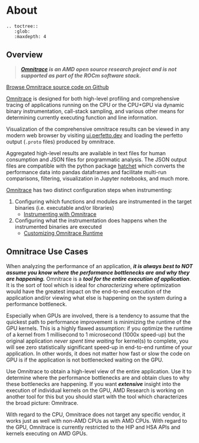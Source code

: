 # About

```eval_rst
.. toctree::
   :glob:
   :maxdepth: 4
```

## Overview

> ***[Omnitrace](https://github.com/AMDResearch/omnitrace) is an AMD open source research project and is not supported as part of the ROCm software stack.***

[Browse Omnitrace source code on Github](https://github.com/AMDResearch/omnitrace)

[Omnitrace](https://github.com/AMDResearch/omnitrace) is designed for both high-level profiling and
comprehensive tracing of applications running on the CPU or the CPU+GPU via dynamic binary instrumentation,
call-stack sampling, and various other means for determining currently executing function and line information.

Visualization of the comprehensive omnitrace results can be viewed in any modern web browser by visiting
[ui.perfetto.dev](https://ui.perfetto.dev/) and loading the perfetto output (`.proto` files) produced by omnitrace.

Aggregated high-level results are available in text files for human consumption and JSON files for programmatic analysis.
The JSON output files are compatible with the python package [hatchet](https://github.com/hatchet/hatchet) which converts
the performance data into pandas dataframes and facilitate multi-run comparisons, filtering, visualization in Jupyter notebooks,
and much more.

[Omnitrace](https://github.com/AMDResearch/omnitrace) has two distinct configuration steps when instrumenting:

1. Configuring which functions and modules are instrumented in the target binaries (i.e. executable and/or libraries)
   - [Instrumenting with Omnitrace](instrumenting.md)
2. Configuring what the instrumentation does happens when the instrumented binaries are executed
   - [Customizing Omnitrace Runtime](runtime.md)

## Omnitrace Use Cases

When analyzing the performance of an application, ***it is always best to NOT assume you know where the performance bottlenecks are***
***and why they are happening.*** Omnitrace is a ***tool for the entire execution of application***. It is the sort of tool which is
ideal for *characterizing* where optimization would have the greatest impact on the end-to-end execution of the application and/or
viewing what else is happening on the system during a performance bottleneck.

Especially when GPUs are involved, there is a tendency to assume that the quickest path to performance improvement is minimizing
the runtime of the GPU kernels. This is a highly flawed assumption: if you optimize the runtime of a kernel from 1 millisecond
to 1 microsecond (1000x speed-up) but the original application *never spent time waiting* for kernel(s) to complete,
you will see zero statistically significant speed-up in end-to-end runtime of your application. In other words, it does not matter
how fast or slow the code on GPU is if the application is not bottlenecked waiting on the GPU.

Use Omnitrace to obtain a high-level view of the entire application. Use it to determine where the performance bottlenecks are and
obtain clues to why these bottlenecks are happening. If you want ***extensive*** insight into the execution of individual kernels
on the GPU, AMD Research is working on another tool for this but you should start with the tool which characterizes the
broad picture: Omnitrace.

With regard to the CPU, Omnitrace does not target any specific vendor, it works just as well with non-AMD CPUs as with AMD CPUs.
With regard to the GPU, Omnitrace is currently restricted to the HIP and HSA APIs and kernels executing on AMD GPUs.
